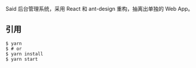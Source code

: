 Said 后台管理系统，采用 React 和 ant-design 重构，抽离出单独的 Web App。

## 引用

```
$ yarn
$ # or
$ yarn install
$ yarn start
```

